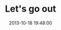 ---
layout: post
title:  "Let's go out"
date:   2013-10-18 19:48:00
categories: ['illustrations']
image: illustrations/letsGoOut3.jpg
image_width: 533
image_height: 400
---